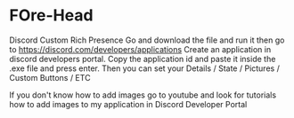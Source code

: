 # FOre-Head
Discord Custom Rich Presence
Go and download the file and run it then go to https://discord.com/developers/applications
Create an application in discord developers portal.
Copy the application id and paste it inside the .exe file and press enter.
Then you can set your Details / State / Pictures / Custom Buttons / ETC

If you don't know how to add images go to youtube and look for tutorials how to add images to
my application in Discord Developer Portal
